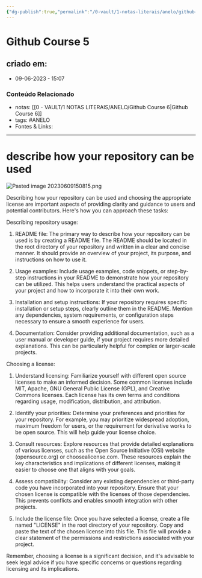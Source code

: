```yaml
---
{"dg-publish":true,"permalink":"/0-vault/1-notas-literais/anelo/github-course-5/","tags":["ANELO"],"dgHomeLink":true,"dgShowLocalGraph":true,"dgShowFileTree":true,"dgEnableSearch":true,"noteIcon":""}
---
```


# Github Course 5

## criado em: 
-  09-06-2023 - 15:07

### Conteúdo Relacionado
- notas: [[0 - VAULT/1 NOTAS LITERAIS/ANELO/Github Course 6\|Github Course 6]]
- tags: #ANELO 
- Fontes & Links: 

---

# describe how your repository can be used

![Pasted image 20230609150815.png](/img/user/0%20-%20VAULT/1%20NOTAS%20LITERAIS/ANELO/Pasted%20image%2020230609150815.png)

Describing how your repository can be used and choosing the appropriate license are important aspects of providing clarity and guidance to users and potential contributors. Here's how you can approach these tasks:

Describing repository usage:
1. README file: The primary way to describe how your repository can be used is by creating a README file. The README should be located in the root directory of your repository and written in a clear and concise manner. It should provide an overview of your project, its purpose, and instructions on how to use it.

2. Usage examples: Include usage examples, code snippets, or step-by-step instructions in your README to demonstrate how your repository can be utilized. This helps users understand the practical aspects of your project and how to incorporate it into their own work.

3. Installation and setup instructions: If your repository requires specific installation or setup steps, clearly outline them in the README. Mention any dependencies, system requirements, or configuration steps necessary to ensure a smooth experience for users.

4. Documentation: Consider providing additional documentation, such as a user manual or developer guide, if your project requires more detailed explanations. This can be particularly helpful for complex or larger-scale projects.

Choosing a license:
1. Understand licensing: Familiarize yourself with different open source licenses to make an informed decision. Some common licenses include MIT, Apache, GNU General Public License (GPL), and Creative Commons licenses. Each license has its own terms and conditions regarding usage, modification, distribution, and attribution.

2. Identify your priorities: Determine your preferences and priorities for your repository. For example, you may prioritize widespread adoption, maximum freedom for users, or the requirement for derivative works to be open source. This will help guide your license choice.

3. Consult resources: Explore resources that provide detailed explanations of various licenses, such as the Open Source Initiative (OSI) website (opensource.org) or choosealicense.com. These resources explain the key characteristics and implications of different licenses, making it easier to choose one that aligns with your goals.

4. Assess compatibility: Consider any existing dependencies or third-party code you have incorporated into your repository. Ensure that your chosen license is compatible with the licenses of those dependencies. This prevents conflicts and enables smooth integration with other projects.

5. Include the license file: Once you have selected a license, create a file named "LICENSE" in the root directory of your repository. Copy and paste the text of the chosen license into this file. This file will provide a clear statement of the permissions and restrictions associated with your project.

Remember, choosing a license is a significant decision, and it's advisable to seek legal advice if you have specific concerns or questions regarding licensing and its implications.